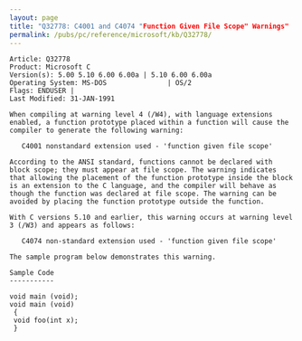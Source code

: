 ```yaml
---
layout: page
title: "Q32778: C4001 and C4074 "Function Given File Scope" Warnings"
permalink: /pubs/pc/reference/microsoft/kb/Q32778/
---
```


	Article: Q32778
	Product: Microsoft C
	Version(s): 5.00 5.10 6.00 6.00a | 5.10 6.00 6.00a
	Operating System: MS-DOS               | OS/2
	Flags: ENDUSER |
	Last Modified: 31-JAN-1991
	
	When compiling at warning level 4 (/W4), with language extensions
	enabled, a function prototype placed within a function will cause the
	compiler to generate the following warning:
	
	   C4001 nonstandard extension used - 'function given file scope'
	
	According to the ANSI standard, functions cannot be declared with
	block scope; they must appear at file scope. The warning indicates
	that allowing the placement of the function prototype inside the block
	is an extension to the C language, and the compiler will behave as
	though the function was declared at file scope. The warning can be
	avoided by placing the function prototype outside the function.
	
	With C versions 5.10 and earlier, this warning occurs at warning level
	3 (/W3) and appears as follows:
	
	   C4074 non-standard extension used - 'function given file scope'
	
	The sample program below demonstrates this warning.
	
	Sample Code
	-----------
	
	void main (void);
	void main (void)
	 {
	 void foo(int x);
	 }
